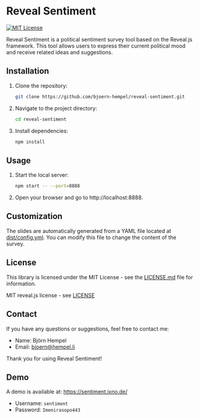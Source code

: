 # Reveal Sentiment

[![MIT License](https://img.shields.io/badge/license-MIT-blue.svg)](LICENSE)

Reveal Sentiment is a political sentiment survey tool based on the Reveal.js framework. This tool allows users to express their current political mood and receive related ideas and suggestions.

## Installation

1. Clone the repository:

   ```bash
   git clone https://github.com/bjoern-hempel/reveal-sentiment.git
   ```

2. Navigate to the project directory:

    ```bash
    cd reveal-sentiment
   ```
   
3. Install dependencies:

    ```bash
    npm install
   ```

## Usage

1. Start the local server:

    ```bash
    npm start -- --port=8888
   ```

2. Open your browser and go to http://localhost:8888.

## Customization

The slides are automatically generated from a YAML file located at [dist/config.yml](/dist/config.yml).
You can modify this file to change the content of the survey.

## License

This library is licensed under the MIT License - see the [LICENSE.md](/LICENSE.md) file for information.

MIT reveal.js license - see [LICENSE](https://github.com/hakimel/reveal.js/blob/master/LICENSE)

## Contact

If you have any questions or suggestions, feel free to contact me:

* Name: Björn Hempel
* Email: bjoern@hempel.li

Thank you for using Reveal Sentiment!

## Demo

A demo is available at: https://sentiment.ixno.de/

* Username: `sentiment`
* Password: `Imenirasopo443`

